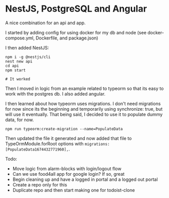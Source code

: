 # NestJS, PostgreSQL and Angular

A nice combination for an api and app.

I started by adding config for using docker for my db and node (see docker-compose.yml, Dockerfile, and package.json)

I then added NestJS:
```
npm i -g @nestjs/cli
nest new api
cd api
npm start

# It worked
```

Then I moved in logic from an example related to typeorm so that its easy to work with the postgres db. I also added angular.

I then learned about how typeorm uses migrations. I don't need migrations for now since its the beginning and temporarily using synchronize: true, but will use it eventually. That being said, I decided to use it to populate dummy data, for now.

```
npm run typeorm:create-migration --name=PopulateData
```

Then updated the file it generated and now added that file to TypeOrmModule.forRoot options with `migrations: [PopulateData1674432771960],`.

Todo:
- Move logic from alarm-blocks with login/logout flow
- Can we use food4all app for google login? If so, great
- Begin cleaning up and have a logged in portal and a logged out portal
- Create a repo only for this
- Duplicate repo and then start making one for todoist-clone